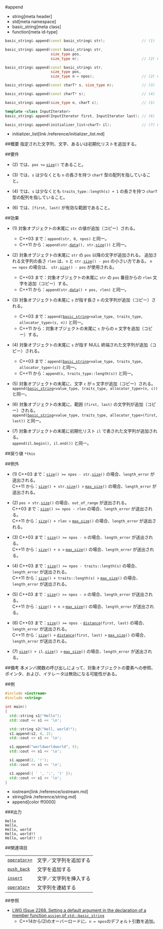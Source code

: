 #append
* string[meta header]
* std[meta namespace]
* basic_string[meta class]
* function[meta id-type]

```cpp
basic_string& append(const basic_string& str);                 // (1)

basic_string& append(const basic_string& str,
                     size_type pos,
                     size_type n);                             // (2) C++03

basic_string& append(const basic_string& str,
                     size_type pos,
                     size_type n = npos);                      // (2) C++14

basic_string& append(const charT* s, size_type n);             // (3)

basic_string& append(const charT* s);                          // (4)

basic_string& append(size_type n, charT c);                    // (5)

template <class InputIterator>
basic_string& append(InputIterator first, InputIterator last); // (6)

basic_string& append(initializer_list<charT> il);              // (7) C++11 から
```
* initializer_list[link /reference/initializer_list.md]

##概要
指定された文字列、文字、あるいは初期化リストを追加する。


##要件
- (2) では、`pos <=` [`size`](./size.md)`()` であること。

- (3) では、`s` は少なくとも `n` の長さを持つ `charT` 型の配列を指していること。

- (4) では、`s` は少なくとも `traits_type::length(s) + 1` の長さを持つ `charT` 型の配列を指していること。

- (6) では、`[first, last)` が有効な範囲であること。


##効果
- (1) 対象オブジェクトの末尾に `str` の値が追加（コピー）される。
    * C++03 まで：`append(str, 0, npos)` と同一。
    * C++11 から：`append(str.`[`data`](./data.md)`(), str.`[`size`](./size.md)`())` と同一。

- (2) 対象オブジェクトの末尾に `str` の `pos` 以降の文字が追加される。
    追加される文字列の長さ `rlen` は、`n` と `str.`[`size`](./size.md)`() - pos` の小さい方である。 `n == npos` の場合は、 `str.`[`size`](./size.md)`() - pos` が使用される。
    * C++03 まで：対象オブジェクトの末尾に `str` の `pos` 番目からの `rlen` 文字を追加（コピー）する。
    * C++11 から：`append(str.`[`data`](./data.md)`() + pos, rlen)` と同一。

- (3) 対象オブジェクトの末尾に `s` が指す長さ `n` の文字列が追加（コピー）される。
    * C++03 まで：`append(`[`basic_string`](op_constructor.md)`<value_type, traits_type, allocator_type>(s, n))` と同一。
    * C++11 から：対象オブジェクトの末尾に `s` からの `n` 文字を追加（コピー）する。

- (4) 対象オブジェクトの末尾に `s` が指す NULL 終端された文字列が追加（コピー）される。
    * C++03 まで：`append(`[`basic_string`](op_constructor.md)`<value_type, traits_type, allocator_type>(s))` と同一。
    * C++11 から：`append(s, traits_type::length(s))` と同一。

- (5) 対象オブジェクトの末尾に、文字 `c` が `n` 文字が追加（コピー）される。  
    `append(`[`basic_string`](op_constructor.md)`<value_type, traits_type, allocator_type>(n, c))` と同一。

- (6) 対象オブジェクトの末尾に、範囲 `[first, last)` の文字列が追加（コピー）される。  
    `append(`[`basic_string`](op_constructor.md)`<value_type, traits_type, allocator_type>(first, last))` と同一。

- (7) 対象オブジェクトの末尾に初期化リスト `il` で表された文字列が追加される。  
    `append(il.begin(), il.end())` と同一。


##戻り値
`*this`


##例外
- (1) C++03 まで：[`size`](size.md)`() >= npos - str.`[`size`](size.md)`()` の場合、`length_error` が送出される。  
    C++11 から：[`size`](size.md)`() + str.`[`size`](size.md)`() >` [`max_size`](max_size.md)`()` の場合、`length_error` が送出される。

- (2) `pos > str.`[`size`](./size.md)`()` の場合、`out_of_range` が送出される。  
    C++03 まで：[`size`](./size.md)`() >= npos - rlen` の場合、`length_error` が送出される。  
    C++11 から：[`size`](./size.md)`() + rlen >` [`max_size`](max_size.md)`()` の場合、`length_error` が送出される。

- (3) C++03 まで：[`size`](./size.md)`() >= npos - n` の場合、`length_error` が送出される。  
    C++11 から：[`size`](./size.md)`() + n >` [`max_size`](./max_size.md)`()` の場合、`length_error` が送出される。

- (4) C++03 まで：[`size`](./size.md)`() >= npos - traits::length(s)` の場合、`length_error` が送出される。  
    C++11 から：[`size`](./size.md)`() + traits::length(s) >` [`max_size`](./max_size.md)`()` の場合、`length_error` が送出される。

- (5) C++03 まで：[`size`](./size.md)`() >= npos - n` の場合、`length_error` が送出される。  
    C++11 から：[`size`](./size.md)`() + n >` [`max_size`](./max_size.md)`()` の場合、`length_error` が送出される。

- (6) C++03 まで：[`size`](./size.md)`() >= npos -` [`distance`](/reference/iterator/distance.md)`(first, last)` の場合、`length_error` が送出される。  
    C++11 から：[`size`](./size.md)`() +` [`distance`](/reference/iterator/distance.md)`(first, last) >` [`max_size`](./max_size.md)`()` の場合、`length_error` が送出される。

- (7) [`size`](./size.md)`() + il.`[`size`](/reference/initializer_list.md)`() >` [`max_size`](./max_size.md)`()` の場合、`length_error` が送出される。


##備考
本メンバ関数の呼び出しによって、対象オブジェクトの要素への参照、ポインタ、および、イテレータは無効になる可能性がある。


##例
```cpp
#include <iostream>
#include <string>

int main()
{
  std::string s1("Hello");
  std::cout << s1 << '\n';

  std::string s2("Hell, world!");
  s1.append(s2, 4, 2);
  std::cout << s1 << '\n';

  s1.append("worldworldworld", 5);
  std::cout << s1 << '\n';

  s1.append(2, '!');
  std::cout << s1 << '\n';

  s1.append({ ' ', ':', ')' });
  std::cout << s1 << '\n';
}
```
* iostream[link /reference/iostream.md]
* string[link /reference/string.md]
* append[color ff0000]

###出力
```
Hello
Hello, 
Hello, world
Hello, world!!
Hello, world!! :)
```

##関連項目

|                                     |                        |
|-------------------------------------|------------------------|
| [`operator+=`](./op_plus_assign.md) | 文字／文字列を追加する |
| [`push_back`](./push_back.md)       | 文字を追加する         |
| [`insert`](./insert.md)             | 文字／文字列を挿入する |
| [`operator+`](./op_plus.md)         | 文字列を連結する       |


##参照
- [LWG ISsue 2268. Setting a default argument in the declaration of a member function `assign` of `std::basic_string`](http://www.open-std.org/jtc1/sc22/wg21/docs/lwg-defects.html#2268)
    - C++14から(2)のオーバーロードに、`n = npos`のデフォルト引数を追加。

